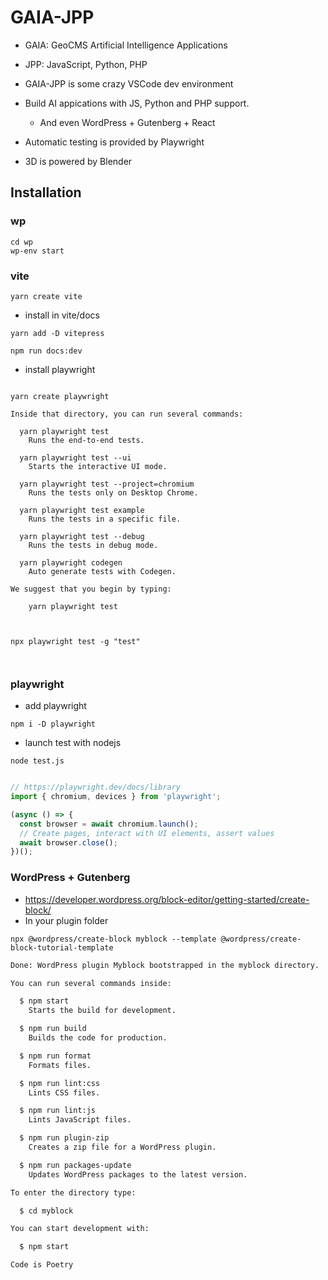 # GAIA-JPP

* GAIA: GeoCMS Artificial Intelligence Applications
* JPP: JavaScript, Python, PHP

* GAIA-JPP is some crazy VSCode dev environment
* Build AI appications with JS, Python and PHP support.
  * And even WordPress + Gutenberg + React 

* Automatic testing is provided by Playwright
* 3D is powered by Blender

## Installation

### wp

```
cd wp
wp-env start
```

### vite

```
yarn create vite
```

* install in vite/docs

```
yarn add -D vitepress

npm run docs:dev

```

* install playwright

```

yarn create playwright

```

```
Inside that directory, you can run several commands:

  yarn playwright test
    Runs the end-to-end tests.

  yarn playwright test --ui
    Starts the interactive UI mode.

  yarn playwright test --project=chromium
    Runs the tests only on Desktop Chrome.

  yarn playwright test example
    Runs the tests in a specific file.

  yarn playwright test --debug
    Runs the tests in debug mode.

  yarn playwright codegen
    Auto generate tests with Codegen.

We suggest that you begin by typing:

    yarn playwright test



npx playwright test -g "test"



```


### playwright

* add playwright

```
npm i -D playwright
```

* launch test with nodejs

```
node test.js
````

```test.js

// https://playwright.dev/docs/library
import { chromium, devices } from 'playwright';

(async () => {
  const browser = await chromium.launch();
  // Create pages, interact with UI elements, assert values
  await browser.close();
})();
```

### WordPress + Gutenberg

* https://developer.wordpress.org/block-editor/getting-started/create-block/
* In your plugin folder

```shell
npx @wordpress/create-block myblock --template @wordpress/create-block-tutorial-template

```

```txt
Done: WordPress plugin Myblock bootstrapped in the myblock directory.

You can run several commands inside:

  $ npm start
    Starts the build for development.

  $ npm run build
    Builds the code for production.

  $ npm run format
    Formats files.

  $ npm run lint:css
    Lints CSS files.

  $ npm run lint:js
    Lints JavaScript files.

  $ npm run plugin-zip
    Creates a zip file for a WordPress plugin.

  $ npm run packages-update
    Updates WordPress packages to the latest version.

To enter the directory type:

  $ cd myblock

You can start development with:

  $ npm start

Code is Poetry
```